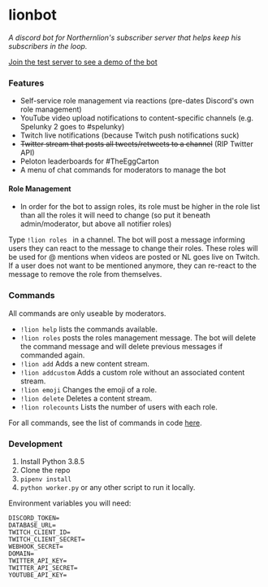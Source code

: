 # lionbot

_A discord bot for Northernlion's subscriber server that helps keep his subscribers in the loop._

[Join the test server to see a demo of the bot](https://discord.gg/cmwrRaNvPr)

### Features

* Self-service role management via reactions (pre-dates Discord's own role management)
* YouTube video upload notifications to content-specific channels (e.g. Spelunky 2 goes to #spelunky)
* Twitch live notifications (because Twitch push notifications suck)
* ~~Twitter stream that posts all tweets/retweets to a channel~~ (RIP Twitter API)
* Peloton leaderboards for #TheEggCarton
* A menu of chat commands for moderators to manage the bot


#### Role Management

* In order for the bot to assign roles, its role must be higher in the role list than all the roles it will need to change (so put it beneath admin/moderator, but above all notifier roles)

Type `!lion roles ` in a channel. The bot will post a message informing users they can react to the message to change their roles.
These roles will be used for @ mentions when videos are posted or NL goes live on Twitch.
If a user does not want to be mentioned anymore, they can re-react to the message to remove the role from themselves. 

### Commands

All commands are only useable by moderators.

* `!lion help` lists the commands available.
* `!lion roles` posts the roles management message. The bot will delete the command message and will delete previous messages if commanded again.
* `!lion add` Adds a new content stream.
* `!lion addcustom` Adds a custom role without an associated content stream.
* `!lion emoji` Changes the emoji of a role.
* `!lion delete` Deletes a content stream.
* `!lion rolecounts` Lists the number of users with each role.

For all commands, see the list of commands in code [here](https://github.com/birkholz/lionbot/blob/master/lionbot/worker.py#L25).

### Development

1. Install Python 3.8.5
2. Clone the repo
3. `pipenv install`
4. `python worker.py` or any other script to run it locally.

Environment variables you will need:
```
DISCORD_TOKEN=
DATABASE_URL=
TWITCH_CLIENT_ID=
TWITCH_CLIENT_SECRET=
WEBHOOK_SECRET=
DOMAIN=
TWITTER_API_KEY=
TWITTER_API_SECRET=
YOUTUBE_API_KEY=
```
